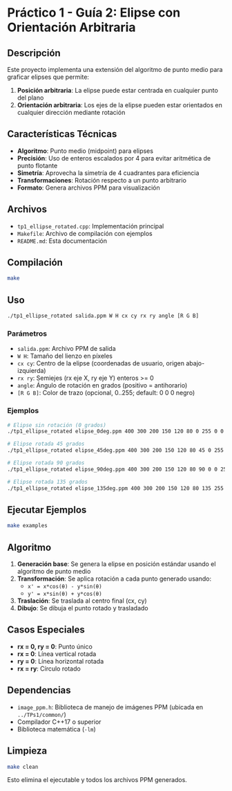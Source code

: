 # Práctico 1 - Guía 2: Elipse con Orientación Arbitraria

## Descripción

Este proyecto implementa una extensión del algoritmo de punto medio para graficar elipses que permite:

1. **Posición arbitraria**: La elipse puede estar centrada en cualquier punto del plano
2. **Orientación arbitraria**: Los ejes de la elipse pueden estar orientados en cualquier dirección mediante rotación

## Características Técnicas

- **Algoritmo**: Punto medio (midpoint) para elipses
- **Precisión**: Uso de enteros escalados por 4 para evitar aritmética de punto flotante
- **Simetría**: Aprovecha la simetría de 4 cuadrantes para eficiencia
- **Transformaciones**: Rotación respecto a un punto arbitrario
- **Formato**: Genera archivos PPM para visualización

## Archivos

- `tp1_ellipse_rotated.cpp`: Implementación principal
- `Makefile`: Archivo de compilación con ejemplos
- `README.md`: Esta documentación

## Compilación

```bash
make
```

## Uso

```bash
./tp1_ellipse_rotated salida.ppm W H cx cy rx ry angle [R G B]
```

### Parámetros

- `salida.ppm`: Archivo PPM de salida
- `W H`: Tamaño del lienzo en píxeles
- `cx cy`: Centro de la elipse (coordenadas de usuario, origen abajo-izquierda)
- `rx ry`: Semiejes (rx eje X, ry eje Y) enteros >= 0
- `angle`: Ángulo de rotación en grados (positivo = antihorario)
- `[R G B]`: Color de trazo (opcional, 0..255; default: 0 0 0 negro)

### Ejemplos

```bash
# Elipse sin rotación (0 grados)
./tp1_ellipse_rotated elipse_0deg.ppm 400 300 200 150 120 80 0 255 0 0

# Elipse rotada 45 grados
./tp1_ellipse_rotated elipse_45deg.ppm 400 300 200 150 120 80 45 0 255 0

# Elipse rotada 90 grados
./tp1_ellipse_rotated elipse_90deg.ppm 400 300 200 150 120 80 90 0 0 255

# Elipse rotada 135 grados
./tp1_ellipse_rotated elipse_135deg.ppm 400 300 200 150 120 80 135 255 0 255
```

## Ejecutar Ejemplos

```bash
make examples
```

## Algoritmo

1. **Generación base**: Se genera la elipse en posición estándar usando el algoritmo de punto medio
2. **Transformación**: Se aplica rotación a cada punto generado usando:
   - `x' = x*cos(θ) - y*sin(θ)`
   - `y' = x*sin(θ) + y*cos(θ)`
3. **Traslación**: Se traslada al centro final (cx, cy)
4. **Dibujo**: Se dibuja el punto rotado y trasladado

## Casos Especiales

- **rx = 0, ry = 0**: Punto único
- **rx = 0**: Línea vertical rotada
- **ry = 0**: Línea horizontal rotada
- **rx = ry**: Círculo rotado

## Dependencias

- `image_ppm.h`: Biblioteca de manejo de imágenes PPM (ubicada en `../TPs1/common/`)
- Compilador C++17 o superior
- Biblioteca matemática (`-lm`)

## Limpieza

```bash
make clean
```

Esto elimina el ejecutable y todos los archivos PPM generados.
